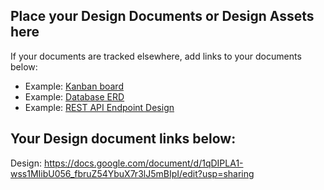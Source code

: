 ## Place your Design Documents or Design Assets here
If your documents are tracked elsewhere, add links to your documents below:
* Example: [Kanban board](https://trello.com/b/sdu02QE1/bookmark-manager)
* Example: [Database ERD](https://drive.google.com/file/d/1i9perOTx3RZRgZ7xb1dRQzf-rZ5JPbER/view?usp=sharing)
* Example: [REST API Endpoint Design](https://docs.google.com/spreadsheets/d/116InsSu99N0zIwEzilJCzCApfK3HQfJiFkJKpwpUGZY/edit?usp=sharing)

## Your Design document links below:

Design: https://docs.google.com/document/d/1qDIPLA1-wss1MIibU056_fbruZ54YbuX7r3lJ5mBIpI/edit?usp=sharing
